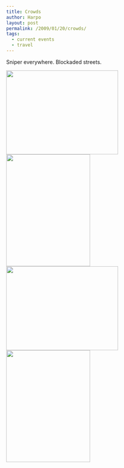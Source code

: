 ```yaml
---
title: Crowds
author: Harpo
layout: post
permalink: /2009/01/20/crowds/
tags:
  - current events
  - travel
---
```

Sniper everywhere. Blockaded streets.

[<img class="alignnone size-full wp-image-364" src="http://harpojaeger.github.io/media/wp-content/uploads/2009/01/l-640-480-8acd41da-899e-4f5a-8e02-e516e341ba79.jpeg" alt="" width="300" height="225" />][1][<img class="alignnone size-full wp-image-364" src="http://harpojaeger.github.io/media/wp-content/uploads/2009/01/p-640-480-47cd6cad-8248-4eb5-a1f1-9e2a7eaddb34.jpeg" alt="" width="225" height="300" />][2][<img class="alignnone size-full wp-image-364" src="http://harpojaeger.github.io/media/wp-content/uploads/2009/01/l-640-480-31877b99-e272-47e5-af41-693282136dbd.jpeg" alt="" width="300" height="225" />][3][<img class="alignnone size-full wp-image-364" src="http://harpojaeger.github.io/media/wp-content/uploads/2009/01/p-640-480-c15aa10c-3e89-4f49-9aed-e87188944706.jpeg" alt="" width="225" height="300" />][4]

 [1]: http://harpojaeger.github.io/media/wp-content/uploads/2009/01/l-640-480-8acd41da-899e-4f5a-8e02-e516e341ba79.jpeg
 [2]: http://harpojaeger.github.io/media/wp-content/uploads/2009/01/p-640-480-47cd6cad-8248-4eb5-a1f1-9e2a7eaddb34.jpeg
 [3]: http://harpojaeger.github.io/media/wp-content/uploads/2009/01/l-640-480-31877b99-e272-47e5-af41-693282136dbd.jpeg
 [4]: http://harpojaeger.github.io/media/wp-content/uploads/2009/01/p-640-480-c15aa10c-3e89-4f49-9aed-e87188944706.jpeg